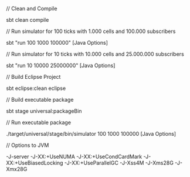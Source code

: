 // Clean and Compile

sbt clean compile

// Run simulator for 100 ticks with 1.000 cells and 100.000 subscribers

sbt "run 100 1000 100000" [Java Options]

// Run simulator for 10 ticks with 10.000 cells and 25.000.000 subscribers

sbt "run 10 10000 25000000" [Java Options]

// Build Eclipse Project

sbt eclipse:clean eclipse

// Build executable package

sbt stage universal:packageBin

// Run executable package

./target/universal/stage/bin/simulator 100 1000 100000  [Java Options]

// Options to JVM

-J-server -J-XX:+UseNUMA -J-XX:+UseCondCardMark -J-XX:+UseBiasedLocking -J-XX:+UseParallelGC -J-Xss4M -J-Xms28G -J-Xmx28G
